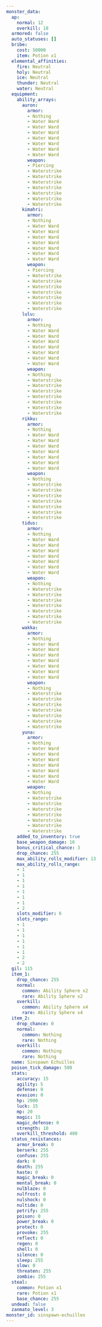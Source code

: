 ```yaml
---
monster_data:
  ap:
    normal: 12
    overkill: 18
  armored: false
  auto_statuses: []
  bribe:
    cost: 50000
    item: Potion x1
  elemental_affinities:
    fire: Neutral
    holy: Neutral
    ice: Neutral
    thunder: Neutral
    water: Neutral
  equipment:
    ability_arrays:
      auron:
        armor:
        - Nothing
        - Water Ward
        - Water Ward
        - Water Ward
        - Water Ward
        - Water Ward
        - Water Ward
        - Water Ward
        weapon:
        - Piercing
        - Waterstrike
        - Waterstrike
        - Waterstrike
        - Waterstrike
        - Waterstrike
        - Waterstrike
        - Waterstrike
      kimahri:
        armor:
        - Nothing
        - Water Ward
        - Water Ward
        - Water Ward
        - Water Ward
        - Water Ward
        - Water Ward
        - Water Ward
        weapon:
        - Piercing
        - Waterstrike
        - Waterstrike
        - Waterstrike
        - Waterstrike
        - Waterstrike
        - Waterstrike
        - Waterstrike
      lulu:
        armor:
        - Nothing
        - Water Ward
        - Water Ward
        - Water Ward
        - Water Ward
        - Water Ward
        - Water Ward
        - Water Ward
        weapon:
        - Nothing
        - Waterstrike
        - Waterstrike
        - Waterstrike
        - Waterstrike
        - Waterstrike
        - Waterstrike
        - Waterstrike
      rikku:
        armor:
        - Nothing
        - Water Ward
        - Water Ward
        - Water Ward
        - Water Ward
        - Water Ward
        - Water Ward
        - Water Ward
        weapon:
        - Nothing
        - Waterstrike
        - Waterstrike
        - Waterstrike
        - Waterstrike
        - Waterstrike
        - Waterstrike
        - Waterstrike
      tidus:
        armor:
        - Nothing
        - Water Ward
        - Water Ward
        - Water Ward
        - Water Ward
        - Water Ward
        - Water Ward
        - Water Ward
        weapon:
        - Nothing
        - Waterstrike
        - Waterstrike
        - Waterstrike
        - Waterstrike
        - Waterstrike
        - Waterstrike
        - Waterstrike
      wakka:
        armor:
        - Nothing
        - Water Ward
        - Water Ward
        - Water Ward
        - Water Ward
        - Water Ward
        - Water Ward
        - Water Ward
        weapon:
        - Nothing
        - Waterstrike
        - Waterstrike
        - Waterstrike
        - Waterstrike
        - Waterstrike
        - Waterstrike
        - Waterstrike
      yuna:
        armor:
        - Nothing
        - Water Ward
        - Water Ward
        - Water Ward
        - Water Ward
        - Water Ward
        - Water Ward
        - Water Ward
        weapon:
        - Nothing
        - Waterstrike
        - Waterstrike
        - Waterstrike
        - Waterstrike
        - Waterstrike
        - Waterstrike
        - Waterstrike
    added_to_inventory: true
    base_weapon_damage: 16
    bonus_critical_chance: 3
    drop_chance: 255
    max_ability_rolls_modifier: 13
    max_ability_rolls_range:
    - 1
    - 1
    - 1
    - 1
    - 1
    - 1
    - 1
    - 2
    slots_modifier: 6
    slots_range:
    - 1
    - 1
    - 1
    - 1
    - 1
    - 1
    - 2
    - 2
  gil: 115
  item_1:
    drop_chance: 255
    normal:
      common: Ability Sphere x2
      rare: Ability Sphere x2
    overkill:
      common: Ability Sphere x4
      rare: Ability Sphere x4
  item_2:
    drop_chance: 0
    normal:
      common: Nothing
      rare: Nothing
    overkill:
      common: Nothing
      rare: Nothing
  name: Sinspawn Echuilles
  poison_tick_damage: 500
  stats:
    accuracy: 15
    agility: 5
    defense: 0
    evasion: 0
    hp: 2000
    luck: 15
    mp: 20
    magic: 15
    magic_defense: 0
    strength: 10
    overkill_threshold: 400
  status_resistances:
    armor_break: 0
    berserk: 255
    confuse: 255
    dark: 0
    death: 255
    haste: 0
    magic_break: 0
    mental_break: 0
    nulblaze: 0
    nulfrost: 0
    nulshock: 0
    nultide: 0
    petrify: 255
    poison: 0
    power_break: 0
    protect: 0
    provoke: 255
    reflect: 0
    regen: 0
    shell: 0
    silence: 0
    sleep: 255
    slow: 0
    threaten: 255
    zombie: 255
  steal:
    common: Potion x1
    rare: Potion x1
    base_chance: 255
  undead: false
  zanmato_level: 3
monster_id: sinspawn-echuilles
---
```

